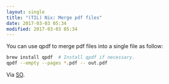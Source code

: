 ```yaml
---
layout: single
title: "(TIL) Nix: Merge pdf files"
date: 2017-03-03 05:34
modified: 2017-03-03 05:34
---
```


You can use qpdf to merge pdf files into a single file as follow:

```bash
brew install qpdf  # Install qpdf if necessary.
qpdf --empty --pages *.pdf -- out.pdf
```

Via [SO](https://stackoverflow.com/a/53754681/1257318).
